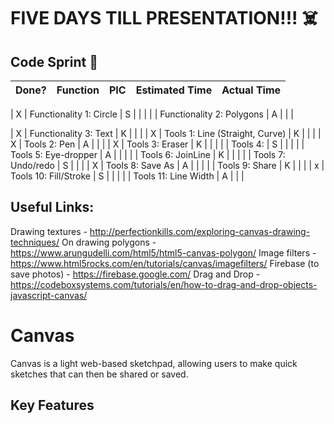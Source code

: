# FIVE DAYS TILL PRESENTATION!!! :skull_and_crossbones:

## Code Sprint :athletic_shoe:

| Done? | Function                          | PIC      | Estimated Time | Actual Time |
| ----- | --------------------------------- | :------: | :------------: | :---------: |

|   X   | Functionality 1: Circle           |    S     |                |             |
|       | Functionality 2: Polygons         |    A     |                |             |

|   X   | Functionality 3: Text             |    K     |                |             |
|   X   | Tools 1: Line (Straight, Curve)   |    K     |                |             |
|   X   | Tools 2: Pen                      |    A     |                |             |
|   X   | Tools 3: Eraser                   |    K     |                |             |
|       | Tools 4:                          |    S     |                |             |
|       | Tools 5: Eye-dropper              |    A     |                |             |
|       | Tools 6: JoinLine                 |    K     |                |             |
|       | Tools 7: Undo/redo                |    S     |                |             |
|   X   | Tools 8: Save As                  |    A     |                |             |
|       | Tools 9: Share                    |    K     |                |             |
|   x   | Tools 10: Fill/Stroke             |    S     |                |             |
|       | Tools 11: Line Width              |    A     |                |             |


## Useful Links:
Drawing textures - http://perfectionkills.com/exploring-canvas-drawing-techniques/
On drawing polygons - https://www.arungudelli.com/html5/html5-canvas-polygon/
Image filters - https://www.html5rocks.com/en/tutorials/canvas/imagefilters/
Firebase (to save photos) - https://firebase.google.com/
Drag and Drop - https://codeboxsystems.com/tutorials/en/how-to-drag-and-drop-objects-javascript-canvas/

# Canvas
Canvas is a light web-based sketchpad, allowing users to make quick sketches that can then be shared or saved.

## Key Features

